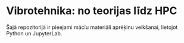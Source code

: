 # Vibrotehnika: no teorijas līdz HPC

Šajā repozitorijā ir pieejami mācīu materiāli aprēķinu veikšanai, lietojot Python un JupyterLab.
